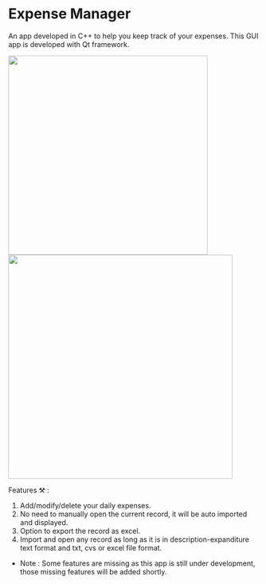 # Expense Manager
An app developed in C++ to help you keep track of your expenses.
This GUI app is developed with Qt framework.

<img src="https://user-images.githubusercontent.com/56465574/207687434-c8967184-8824-4f53-9269-d5b857fcc845.png" width="400" /> <img src="https://user-images.githubusercontent.com/56465574/207687450-23f80db4-a682-4b2f-b3de-8afd6dfc4a5e.png" width="450" />



Features ⚒️ :
1. Add/modify/delete your daily expenses.
2. No need to manually open the current record, it will be auto imported and displayed.
3. Option to export the record as excel.
4. Import and open any record as long as it is in description-expanditure text format and txt, cvs or excel file format.

- Note : Some features are missing as this app is still under development, those missing features will be added shortly.
